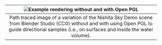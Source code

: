 

| ![Example rendering without and with Open PGL](/doc/images/example.png) | 
|:----------:|
| Path traced image of a variation of the Nishita Sky Demo scene from Blender Studio (CC0) without and with using Open PGL to guide directional samples (i.e., on surfaces and inside the water volume).| 

